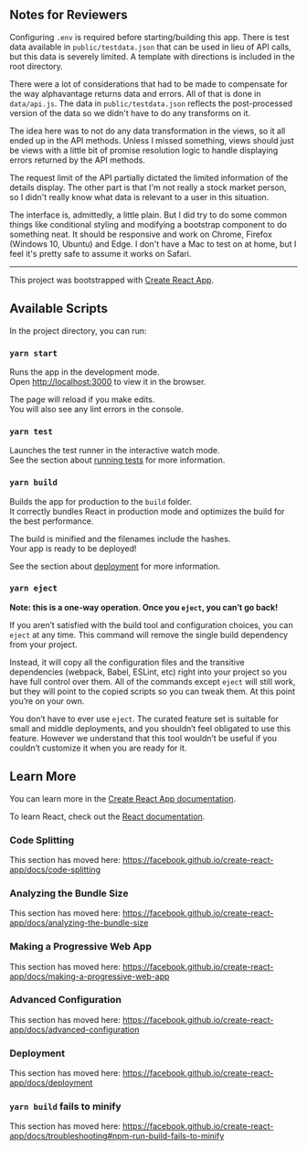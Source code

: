 ## Notes for Reviewers

Configuring `.env` is required before starting/building this app. There is test data available in `public/testdata.json` that can be used in lieu of API calls, but this data is severely limited. A template with directions is included in the root directory.

There were a lot of considerations that had to be made to compensate for the way alphavantage returns data and errors. All of that is done in `data/api.js`. The data in `public/testdata.json` reflects the post-processed version of the data so we didn't have to do any transforms on it.

The idea here was to not do any data transformation in the views, so it all ended up in the API methods. Unless I missed something, views should just be views with a little bit of promise resolution logic to handle displaying errors returned by the API methods. 

The request limit of the API partially dictated the limited information of the details display. The other part is that I'm not really a stock market person, so I didn't really know what data is relevant to a user in this situation.

The interface is, admittedly, a little plain. But I did try to do some common things like conditional styling and modifying a bootstrap component to do something neat. It should be responsive and work on Chrome, Firefox (Windows 10, Ubuntu) and Edge. I don't have a Mac to test on at home, but I feel it's pretty safe to assume it works on Safari.

---

This project was bootstrapped with [Create React App](https://github.com/facebook/create-react-app).

## Available Scripts

In the project directory, you can run:

### `yarn start`

Runs the app in the development mode.<br />
Open [http://localhost:3000](http://localhost:3000) to view it in the browser.

The page will reload if you make edits.<br />
You will also see any lint errors in the console.

### `yarn test`

Launches the test runner in the interactive watch mode.<br />
See the section about [running tests](https://facebook.github.io/create-react-app/docs/running-tests) for more information.

### `yarn build`

Builds the app for production to the `build` folder.<br />
It correctly bundles React in production mode and optimizes the build for the best performance.

The build is minified and the filenames include the hashes.<br />
Your app is ready to be deployed!

See the section about [deployment](https://facebook.github.io/create-react-app/docs/deployment) for more information.

### `yarn eject`

**Note: this is a one-way operation. Once you `eject`, you can’t go back!**

If you aren’t satisfied with the build tool and configuration choices, you can `eject` at any time. This command will remove the single build dependency from your project.

Instead, it will copy all the configuration files and the transitive dependencies (webpack, Babel, ESLint, etc) right into your project so you have full control over them. All of the commands except `eject` will still work, but they will point to the copied scripts so you can tweak them. At this point you’re on your own.

You don’t have to ever use `eject`. The curated feature set is suitable for small and middle deployments, and you shouldn’t feel obligated to use this feature. However we understand that this tool wouldn’t be useful if you couldn’t customize it when you are ready for it.

## Learn More

You can learn more in the [Create React App documentation](https://facebook.github.io/create-react-app/docs/getting-started).

To learn React, check out the [React documentation](https://reactjs.org/).

### Code Splitting

This section has moved here: https://facebook.github.io/create-react-app/docs/code-splitting

### Analyzing the Bundle Size

This section has moved here: https://facebook.github.io/create-react-app/docs/analyzing-the-bundle-size

### Making a Progressive Web App

This section has moved here: https://facebook.github.io/create-react-app/docs/making-a-progressive-web-app

### Advanced Configuration

This section has moved here: https://facebook.github.io/create-react-app/docs/advanced-configuration

### Deployment

This section has moved here: https://facebook.github.io/create-react-app/docs/deployment

### `yarn build` fails to minify

This section has moved here: https://facebook.github.io/create-react-app/docs/troubleshooting#npm-run-build-fails-to-minify
